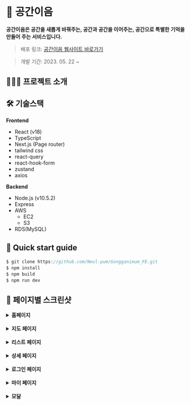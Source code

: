 # 🏢 공간이음

<b> 공간이음은 공간을 새롭게 바꿔주는, 공간과 공간을 이어주는,
공간으로 특별한 기억을 만들어 주는 서비스입니다.</b>

> 배포 링크: [공간이음 웹사이트 바로가기](https://neul-pum.vercel.app/)

> 개발 기간: 2023. 05. 22 ~ <br/>

## 💁🏻‍♀️ 프로젝트 소개

## 🛠️ 기술스택

**Frontend**

- React (v18)
- TypeScript
- Next.js (Page router)
- tailwind css
- react-query
- react-hook-form
- zustand
- axios

**Backend**

- Node.js (v10.5.2)
- Express
- AWS
  - EC2
  - S3
- RDS(MySQL)

## 🔎 Quick start guide

```jsx
$ git clone https://github.com/Neul-pum/Gongganieum_FE.git
$ npm install
$ npm build
$ npm run dev
```

## 📄 페이지별 스크린샷

<details>
  <summary><b>홈페이지</b></summary>
  <div markdown="1">
    <img src="public/images/readme/homepage-screenshot.png" alt="홈페이지 스크린샷" />
  </div>
</details>
<br/>
<details>
  <summary><b>지도 페이지</b></summary>
  <div markdown="1">
    <img src="public/images/readme/mappage-screenshot.png" alt="지도 페이지 스크린샷" />
  </div>
</details>
<br/>
<details>
  <summary><b>리스트 페이지</b></summary>
  <div markdown="1">
    <img src="public/images/readme/listpage-screenshot.png" alt="리스트 페이지 스크린샷" />
  </div>
</details>
<br/>
<details>
  <summary><b>상세 페이지</b></summary>
  <div markdown="1">
    <img src="public/images/readme/detailpage-screenshot.png" alt="건물 상세 페이지 스크린샷" />
  </div>
</details>
<br/>
<details>
  <summary><b>로그인 페이지</b></summary>
  <div markdown="1">
    <img src="public/images/readme/loginpage-screenshot.png" alt="로그인 페이지 스크린샷" />
  </div>
</details>
<br/>
<details>
  <summary><b>마이 페이지</b></summary>
  <div markdown="1">
    <img src="public/images/readme/mypage-screenshot.png" alt="마이 페이지 스크린샷" />
  </div>
</details>
<br/>
<details>
  <summary><b>모달</b></summary>
  <div markdown="1">
    <img src="public/images/readme/profile-input-modal-screenshot.png" alt="프로필 설정 모달  스크린샷" />
  </div>
  <div markdown="1">
    <img src="public/images/readme/profile-edit-modal-screenshot.png" alt="프로필 편집 모달  스크린샷" />
  </div>
  <div markdown="1">
    <img src="public/images/readme/welcome-modal-screenshot.png" alt="환영 모달  스크린샷" />
  </div>
</details>
